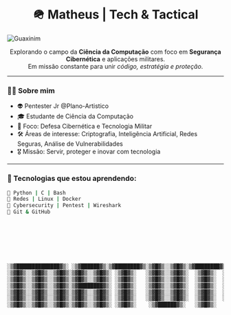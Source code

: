 <h1 align="center">🪖 Matheus | Tech & Tactical</h1>



![Guaxinim](https://github.com/user-attachments/assets/e0c58e05-e6b6-4cb8-b395-461f0858ba57)






<p align="center">
  Explorando o campo da <strong>Ciência da Computação</strong> com foco em <strong>Segurança Cibernética</strong> e aplicações militares.  
  <br/>Em missão constante para unir <em>código, estratégia e proteção</em>.  
</p>

---
 
### 👨‍💻 Sobre mim
- 👽 Pentester Jr @Plano-Artistico
- 🎓 Estudante de Ciência da Computação  
- 🎯 Foco: Defesa Cibernética e Tecnologia Militar  
- 🛠️ Áreas de interesse: Criptografia, Inteligência Artificial, Redes Seguras, Análise de Vulnerabilidades  
- 🎖️ Missão: Servir, proteger e inovar com tecnologia

---

### 🧰 Tecnologias que estou aprendendo:

```bash
🔸 Python | C | Bash  
🔸 Redes | Linux | Docker  
🔸 Cybersecurity | Pentest | Wireshark  
🔸 Git & GitHub








░▒▓██████████████▓▒░ ░▒▓██████▓▒░▒▓████████▓▒░▒▓█▓▒░░▒▓█▓▒░▒▓████████▓▒░▒▓██████▓▒░░▒▓████████▓▒░ 
░▒▓█▓▒░░▒▓█▓▒░░▒▓█▓▒░▒▓█▓▒░░▒▓█▓▒░ ░▒▓█▓▒░   ░▒▓█▓▒░░▒▓█▓▒░  ░▒▓█▓▒░  ░▒▓█▓▒░░▒▓█▓▒░▒▓█▓▒░░▒▓█▓▒░ 
░▒▓█▓▒░░▒▓█▓▒░░▒▓█▓▒░▒▓█▓▒░░▒▓█▓▒░ ░▒▓█▓▒░   ░▒▓█▓▒░░▒▓█▓▒░  ░▒▓█▓▒░  ░▒▓█▓▒░░▒▓█▓▒░      ░▒▓█▓▒░ 
░▒▓█▓▒░░▒▓█▓▒░░▒▓█▓▒░▒▓████████▓▒░ ░▒▓█▓▒░   ░▒▓█▓▒░░▒▓█▓▒░  ░▒▓█▓▒░  ░▒▓█▓▒░░▒▓█▓▒░     ░▒▓█▓▒░  
░▒▓█▓▒░░▒▓█▓▒░░▒▓█▓▒░▒▓█▓▒░░▒▓█▓▒░ ░▒▓█▓▒░   ░▒▓█▓▒░░▒▓█▓▒░  ░▒▓█▓▒░  ░▒▓█▓▒░░▒▓█▓▒░     ░▒▓█▓▒░  
░▒▓█▓▒░░▒▓█▓▒░░▒▓█▓▒░▒▓█▓▒░░▒▓█▓▒░ ░▒▓█▓▒░   ░▒▓█▓▒░░▒▓█▓▒░  ░▒▓█▓▒░  ░▒▓█▓▒░░▒▓█▓▒░    ░▒▓█▓▒░   
░▒▓█▓▒░░▒▓█▓▒░░▒▓█▓▒░▒▓█▓▒░░▒▓█▓▒░ ░▒▓█▓▒░    ░▒▓██████▓▒░   ░▒▓█▓▒░   ░▒▓██████▓▒░     ░▒▓█▓▒░   
                                                                                                  
                                                                                                  

